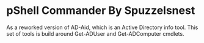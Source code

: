 ﻿# pShell Commander By Spuzzelsnest

As a reworked version of AD-Aid, which is an Active Directory info tool. This set of tools is build around Get-ADUser and Get-ADComputer cmdlets.



